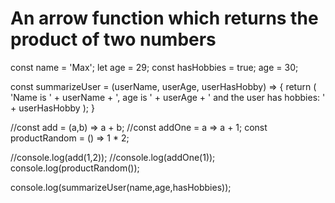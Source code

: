 #  An arrow function which returns the product of two numbers

const name = 'Max';
let age = 29;
const hasHobbies = true;
age = 30;

const summarizeUser = (userName, userAge, userHasHobby) => {
    return (
    'Name is ' + 
        userName +
        ', age is ' +
        userAge +
        ' and the user has hobbies: ' +
        userHasHobby
    );
}

//const add = (a,b) => a + b;
//const addOne = a =>  a + 1;
const productRandom = () => 1 * 2;

//console.log(add(1,2));
//console.log(addOne(1));
console.log(productRandom());

console.log(summarizeUser(name,age,hasHobbies));
